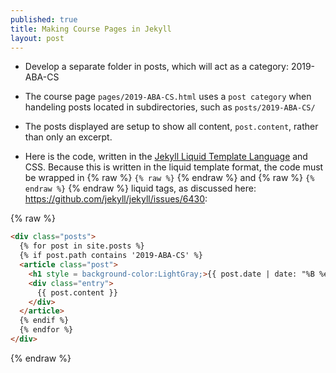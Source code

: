 ```yaml
---
published: true
title: Making Course Pages in Jekyll
layout: post
---
```

- Develop a separate folder in posts, which will act as a category: 2019-ABA-CS  
  
- The course page `pages/2019-ABA-CS.html` uses a `post category` when handeling posts located in subdirectories, such as `posts/2019-ABA-CS/`
  
- The posts displayed are setup to show all content, `post.content`, rather than only an excerpt.

- Here is the code, written in the [Jekyll Liquid Template Language](https://shopify.github.io/liquid/) and CSS. Because this is written in the liquid template format, the code must be wrapped in {% raw %} `{% raw %}` {% endraw %} and {% raw %} `{% endraw %}` {% endraw %} liquid tags, as discussed here: <https://github.com/jekyll/jekyll/issues/6430>:  
  
{% raw %}
```html
<div class="posts">
  {% for post in site.posts %}
  {% if post.path contains '2019-ABA-CS' %}
  <article class="post">
    <h1 style = background-color:LightGray;>{{ post.date | date: "%B %e, %Y" }} - {{ post.title }}</h1>
    <div class="entry">
      {{ post.content }}
    </div>
  </article>
  {% endif %}
  {% endfor %}
</div>
```
{% endraw %}
